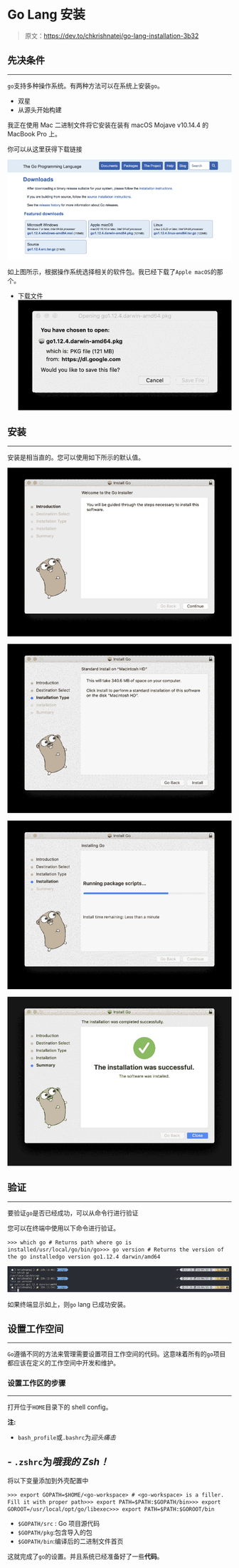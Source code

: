 # Go Lang 安装

> 原文：<https://dev.to/chkrishnatej/go-lang-installation-3b32>

## 先决条件

* * *

`go`支持多种操作系统。有两种方法可以在系统上安装`go`。

*   双星
*   从源头开始构建

我正在使用 Mac 二进制文件将它安装在装有 macOS Mojave v10.14.4 的 MacBook Pro 上。

你可以从这里获得下载链接

[![golang download page](img/527dbae6546e8baf2669da413fe46100.png)](https://res.cloudinary.com/practicaldev/image/fetch/s--dGvHFc4R--/c_limit%2Cf_auto%2Cfl_progressive%2Cq_auto%2Cw_880/https://chkrishnatej.cimg/golang/download_page.png)

如上图所示，根据操作系统选择相关的软件包。我已经下载了`Apple macOS`的那个。

*   下载文件![golang download page](img/30e79d21cd00773e2f9cfb0ad9a266d2.png)

## 安装

* * *

安装是相当直的。您可以使用如下所示的默认值。

[![golang installation step1](img/31986f4ef1652471297f514f42ca810d.png)](https://res.cloudinary.com/practicaldev/image/fetch/s--IXxHR8fs--/c_limit%2Cf_auto%2Cfl_progressive%2Cq_auto%2Cw_880/https://chkrishnatej.cimg/golang/installation_step_1.png)

[![golang installation step2](img/850339b289a67b918ae7e9bac4880de9.png)](https://res.cloudinary.com/practicaldev/image/fetch/s--E0xNTgj8--/c_limit%2Cf_auto%2Cfl_progressive%2Cq_auto%2Cw_880/https://chkrishnatej.cimg/golang/installation_step_2.png)

[![golang installation step3](img/09a85f5fbc0e1b7d73dcfd674be46022.png)](https://res.cloudinary.com/practicaldev/image/fetch/s--oIUjOph_--/c_limit%2Cf_auto%2Cfl_progressive%2Cq_auto%2Cw_880/https://chkrishnatej.cimg/golang/installation_step_3.png)

[![golang installation success](img/b7ac98dfcc20cfff48050deafe6fbcbc.png)](https://res.cloudinary.com/practicaldev/image/fetch/s--Qn5KB8EX--/c_limit%2Cf_auto%2Cfl_progressive%2Cq_auto%2Cw_880/https://chkrishnatej.cimg/golang/installation_success.png)

## 验证

* * *

要验证`go`是否已经成功，可以从命令行进行验证

您可以在终端中使用以下命令进行验证。

```
>>> which go # Returns path where go is installed/usr/local/go/bin/go>>> go version # Returns the version of the go installedgo version go1.12.4 darwin/amd64 
```

[![golang installation success verification](img/30bb6c22381c46d14c7bbb4168585113.png)](https://res.cloudinary.com/practicaldev/image/fetch/s--0RoALpPT--/c_limit%2Cf_auto%2Cfl_progressive%2Cq_auto%2Cw_880/https://chkrishnatej.cimg/golang/verify_installation.png)

如果终端显示如上，则`go` lang 已成功安装。

## 设置工作空间

* * *

`Go`遵循不同的方法来管理需要设置项目工作空间的代码。这意味着所有的`go`项目都应该在定义的工作空间中开发和维护。

### 设置工作区的步骤

* * *

打开位于`HOME`目录下的 shell config。

**注:**

*   `bash_profile`或`.bashrc`为*迎头痛击*

## - `.zshrc`为*哦我的 Zsh！*

将以下变量添加到外壳配置中

```
>>> export GOPATH=$HOME/<go-workspace> # <go-workspace> is a filler. Fill it with proper path>>> export PATH=$PATH:$GOPATH/bin>>> export GOROOT=/usr/local/opt/go/libexec>>> export PATH=$PATH:$GOROOT/bin 
```

*   `$GOPATH/src` : Go 项目源代码
*   `$GOPATH/pkg`:包含导入的包
*   `$GOPATH/bin`:编译后的二进制文件首页

这就完成了`go`的设置。并且系统已经准备好了一些**代码**。